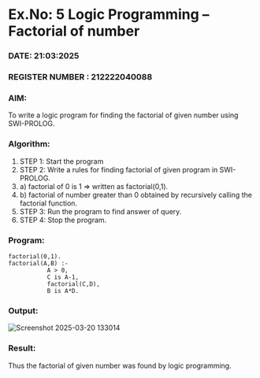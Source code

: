 # Ex.No: 5   Logic Programming – Factorial of number   
### DATE: 21:03:2025                                                                           
### REGISTER NUMBER : 212222040088
### AIM: 
To  write  a logic program for finding the factorial of given number using SWI-PROLOG. 
### Algorithm:
1. STEP 1: Start the program
2. STEP 2:  Write a rules for finding factorial of given program in SWI-PROLOG.
3.   a)	factorial of 0 is 1 => written as factorial(0,1).
4.   b)	factorial of number greater than 0 obtained by recursively calling the factorial    function.
5. STEP 3: Run the program  to find answer of  query.
6. STEP 4: Stop the program.

### Program:
```
factorial(0,1).
factorial(A,B) :-  
           A > 0, 
           C is A-1,
           factorial(C,D),
           B is A*D.
```


### Output:
![Screenshot 2025-03-20 133014](https://github.com/user-attachments/assets/79f33914-eb58-4d4f-86b3-5e0227d1cf2c)



### Result:
Thus the factorial of given number was found by logic programming. 
